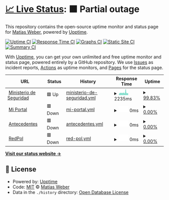 # [📈 Live Status](https://matiwiber.github.io/status-page): <!--live status--> **🟧 Partial outage**

This repository contains the open-source uptime monitor and status page for [Matías Weber](https://matiwiber.github.io/status-page), powered by [Upptime](https://github.com/upptime/upptime).

[![Uptime CI](https://github.com/matiwiber/status-page/workflows/Uptime%20CI/badge.svg)](https://github.com/matiwiber/status-page/actions?query=workflow%3A%22Uptime+CI%22)
[![Response Time CI](https://github.com/matiwiber/status-page/workflows/Response%20Time%20CI/badge.svg)](https://github.com/matiwiber/status-page/actions?query=workflow%3A%22Response+Time+CI%22)
[![Graphs CI](https://github.com/matiwiber/status-page/workflows/Graphs%20CI/badge.svg)](https://github.com/matiwiber/status-page/actions?query=workflow%3A%22Graphs+CI%22)
[![Static Site CI](https://github.com/matiwiber/status-page/workflows/Static%20Site%20CI/badge.svg)](https://github.com/matiwiber/status-page/actions?query=workflow%3A%22Static+Site+CI%22)
[![Summary CI](https://github.com/matiwiber/status-page/workflows/Summary%20CI/badge.svg)](https://github.com/matiwiber/status-page/actions?query=workflow%3A%22Summary+CI%22)

With [Upptime](https://upptime.js.org), you can get your own unlimited and free uptime monitor and status page, powered entirely by a GitHub repository. We use [Issues](https://github.com/matiwiber/status-page/issues) as incident reports, [Actions](https://github.com/matiwiber/status-page/actions) as uptime monitors, and [Pages](https://matiwiber.github.io/status-page) for the status page.

<!--start: status pages-->
<!-- This summary is generated by Upptime (https://github.com/upptime/upptime) -->
<!-- Do not edit this manually, your changes will be overwritten -->
<!-- prettier-ignore -->
| URL | Status | History | Response Time | Uptime |
| --- | ------ | ------- | ------------- | ------ |
| <img alt="" src="https://icons.duckduckgo.com/ip3/www.mseg.gba.gov.ar.ico" height="13"> [Ministerio de Seguridad](https://www.mseg.gba.gov.ar/) | 🟩 Up | [ministerio-de-seguridad.yml](https://github.com/matiwiber/statusPage/commits/HEAD/history/ministerio-de-seguridad.yml) | <details><summary><img alt="Response time graph" src="./graphs/ministerio-de-seguridad/response-time-week.png" height="20"> 2235ms</summary><br><a href="https://matiwiber.github.io/statusPage/history/ministerio-de-seguridad"><img alt="Response time 2244" src="https://img.shields.io/endpoint?url=https%3A%2F%2Fraw.githubusercontent.com%2Fmatiwiber%2FstatusPage%2FHEAD%2Fapi%2Fministerio-de-seguridad%2Fresponse-time.json"></a><br><a href="https://matiwiber.github.io/statusPage/history/ministerio-de-seguridad"><img alt="24-hour response time 1746" src="https://img.shields.io/endpoint?url=https%3A%2F%2Fraw.githubusercontent.com%2Fmatiwiber%2FstatusPage%2FHEAD%2Fapi%2Fministerio-de-seguridad%2Fresponse-time-day.json"></a><br><a href="https://matiwiber.github.io/statusPage/history/ministerio-de-seguridad"><img alt="7-day response time 2235" src="https://img.shields.io/endpoint?url=https%3A%2F%2Fraw.githubusercontent.com%2Fmatiwiber%2FstatusPage%2FHEAD%2Fapi%2Fministerio-de-seguridad%2Fresponse-time-week.json"></a><br><a href="https://matiwiber.github.io/statusPage/history/ministerio-de-seguridad"><img alt="30-day response time 2244" src="https://img.shields.io/endpoint?url=https%3A%2F%2Fraw.githubusercontent.com%2Fmatiwiber%2FstatusPage%2FHEAD%2Fapi%2Fministerio-de-seguridad%2Fresponse-time-month.json"></a><br><a href="https://matiwiber.github.io/statusPage/history/ministerio-de-seguridad"><img alt="1-year response time 2244" src="https://img.shields.io/endpoint?url=https%3A%2F%2Fraw.githubusercontent.com%2Fmatiwiber%2FstatusPage%2FHEAD%2Fapi%2Fministerio-de-seguridad%2Fresponse-time-year.json"></a></details> | <details><summary><a href="https://matiwiber.github.io/statusPage/history/ministerio-de-seguridad">99.83%</a></summary><a href="https://matiwiber.github.io/statusPage/history/ministerio-de-seguridad"><img alt="All-time uptime 99.94%" src="https://img.shields.io/endpoint?url=https%3A%2F%2Fraw.githubusercontent.com%2Fmatiwiber%2FstatusPage%2FHEAD%2Fapi%2Fministerio-de-seguridad%2Fuptime.json"></a><br><a href="https://matiwiber.github.io/statusPage/history/ministerio-de-seguridad"><img alt="24-hour uptime 100.00%" src="https://img.shields.io/endpoint?url=https%3A%2F%2Fraw.githubusercontent.com%2Fmatiwiber%2FstatusPage%2FHEAD%2Fapi%2Fministerio-de-seguridad%2Fuptime-day.json"></a><br><a href="https://matiwiber.github.io/statusPage/history/ministerio-de-seguridad"><img alt="7-day uptime 99.83%" src="https://img.shields.io/endpoint?url=https%3A%2F%2Fraw.githubusercontent.com%2Fmatiwiber%2FstatusPage%2FHEAD%2Fapi%2Fministerio-de-seguridad%2Fuptime-week.json"></a><br><a href="https://matiwiber.github.io/statusPage/history/ministerio-de-seguridad"><img alt="30-day uptime 99.94%" src="https://img.shields.io/endpoint?url=https%3A%2F%2Fraw.githubusercontent.com%2Fmatiwiber%2FstatusPage%2FHEAD%2Fapi%2Fministerio-de-seguridad%2Fuptime-month.json"></a><br><a href="https://matiwiber.github.io/statusPage/history/ministerio-de-seguridad"><img alt="1-year uptime 99.94%" src="https://img.shields.io/endpoint?url=https%3A%2F%2Fraw.githubusercontent.com%2Fmatiwiber%2FstatusPage%2FHEAD%2Fapi%2Fministerio-de-seguridad%2Fuptime-year.json"></a></details>
| <img alt="" src="https://icons.duckduckgo.com/ip3/miportal.mseg.gba.gov.ar.ico" height="13"> [Mi Portal](https://miportal.mseg.gba.gov.ar/) | 🟥 Down | [mi-portal.yml](https://github.com/matiwiber/statusPage/commits/HEAD/history/mi-portal.yml) | <details><summary><img alt="Response time graph" src="./graphs/mi-portal/response-time-week.png" height="20"> 0ms</summary><br><a href="https://matiwiber.github.io/statusPage/history/mi-portal"><img alt="Response time 230" src="https://img.shields.io/endpoint?url=https%3A%2F%2Fraw.githubusercontent.com%2Fmatiwiber%2FstatusPage%2FHEAD%2Fapi%2Fmi-portal%2Fresponse-time.json"></a><br><a href="https://matiwiber.github.io/statusPage/history/mi-portal"><img alt="24-hour response time 0" src="https://img.shields.io/endpoint?url=https%3A%2F%2Fraw.githubusercontent.com%2Fmatiwiber%2FstatusPage%2FHEAD%2Fapi%2Fmi-portal%2Fresponse-time-day.json"></a><br><a href="https://matiwiber.github.io/statusPage/history/mi-portal"><img alt="7-day response time 0" src="https://img.shields.io/endpoint?url=https%3A%2F%2Fraw.githubusercontent.com%2Fmatiwiber%2FstatusPage%2FHEAD%2Fapi%2Fmi-portal%2Fresponse-time-week.json"></a><br><a href="https://matiwiber.github.io/statusPage/history/mi-portal"><img alt="30-day response time 230" src="https://img.shields.io/endpoint?url=https%3A%2F%2Fraw.githubusercontent.com%2Fmatiwiber%2FstatusPage%2FHEAD%2Fapi%2Fmi-portal%2Fresponse-time-month.json"></a><br><a href="https://matiwiber.github.io/statusPage/history/mi-portal"><img alt="1-year response time 230" src="https://img.shields.io/endpoint?url=https%3A%2F%2Fraw.githubusercontent.com%2Fmatiwiber%2FstatusPage%2FHEAD%2Fapi%2Fmi-portal%2Fresponse-time-year.json"></a></details> | <details><summary><a href="https://matiwiber.github.io/statusPage/history/mi-portal">0.00%</a></summary><a href="https://matiwiber.github.io/statusPage/history/mi-portal"><img alt="All-time uptime 0.00%" src="https://img.shields.io/endpoint?url=https%3A%2F%2Fraw.githubusercontent.com%2Fmatiwiber%2FstatusPage%2FHEAD%2Fapi%2Fmi-portal%2Fuptime.json"></a><br><a href="https://matiwiber.github.io/statusPage/history/mi-portal"><img alt="24-hour uptime 0.00%" src="https://img.shields.io/endpoint?url=https%3A%2F%2Fraw.githubusercontent.com%2Fmatiwiber%2FstatusPage%2FHEAD%2Fapi%2Fmi-portal%2Fuptime-day.json"></a><br><a href="https://matiwiber.github.io/statusPage/history/mi-portal"><img alt="7-day uptime 0.00%" src="https://img.shields.io/endpoint?url=https%3A%2F%2Fraw.githubusercontent.com%2Fmatiwiber%2FstatusPage%2FHEAD%2Fapi%2Fmi-portal%2Fuptime-week.json"></a><br><a href="https://matiwiber.github.io/statusPage/history/mi-portal"><img alt="30-day uptime 0.00%" src="https://img.shields.io/endpoint?url=https%3A%2F%2Fraw.githubusercontent.com%2Fmatiwiber%2FstatusPage%2FHEAD%2Fapi%2Fmi-portal%2Fuptime-month.json"></a><br><a href="https://matiwiber.github.io/statusPage/history/mi-portal"><img alt="1-year uptime 0.00%" src="https://img.shields.io/endpoint?url=https%3A%2F%2Fraw.githubusercontent.com%2Fmatiwiber%2FstatusPage%2FHEAD%2Fapi%2Fmi-portal%2Fuptime-year.json"></a></details>
| <img alt="" src="https://icons.duckduckgo.com/ip3/antecedentes.mseg.gba.gov.ar.ico" height="13"> [Antecedentes](https://antecedentes.mseg.gba.gov.ar/) | 🟥 Down | [antecedentes.yml](https://github.com/matiwiber/statusPage/commits/HEAD/history/antecedentes.yml) | <details><summary><img alt="Response time graph" src="./graphs/antecedentes/response-time-week.png" height="20"> 0ms</summary><br><a href="https://matiwiber.github.io/statusPage/history/antecedentes"><img alt="Response time 0" src="https://img.shields.io/endpoint?url=https%3A%2F%2Fraw.githubusercontent.com%2Fmatiwiber%2FstatusPage%2FHEAD%2Fapi%2Fantecedentes%2Fresponse-time.json"></a><br><a href="https://matiwiber.github.io/statusPage/history/antecedentes"><img alt="24-hour response time 0" src="https://img.shields.io/endpoint?url=https%3A%2F%2Fraw.githubusercontent.com%2Fmatiwiber%2FstatusPage%2FHEAD%2Fapi%2Fantecedentes%2Fresponse-time-day.json"></a><br><a href="https://matiwiber.github.io/statusPage/history/antecedentes"><img alt="7-day response time 0" src="https://img.shields.io/endpoint?url=https%3A%2F%2Fraw.githubusercontent.com%2Fmatiwiber%2FstatusPage%2FHEAD%2Fapi%2Fantecedentes%2Fresponse-time-week.json"></a><br><a href="https://matiwiber.github.io/statusPage/history/antecedentes"><img alt="30-day response time 0" src="https://img.shields.io/endpoint?url=https%3A%2F%2Fraw.githubusercontent.com%2Fmatiwiber%2FstatusPage%2FHEAD%2Fapi%2Fantecedentes%2Fresponse-time-month.json"></a><br><a href="https://matiwiber.github.io/statusPage/history/antecedentes"><img alt="1-year response time 0" src="https://img.shields.io/endpoint?url=https%3A%2F%2Fraw.githubusercontent.com%2Fmatiwiber%2FstatusPage%2FHEAD%2Fapi%2Fantecedentes%2Fresponse-time-year.json"></a></details> | <details><summary><a href="https://matiwiber.github.io/statusPage/history/antecedentes">0.00%</a></summary><a href="https://matiwiber.github.io/statusPage/history/antecedentes"><img alt="All-time uptime 0.00%" src="https://img.shields.io/endpoint?url=https%3A%2F%2Fraw.githubusercontent.com%2Fmatiwiber%2FstatusPage%2FHEAD%2Fapi%2Fantecedentes%2Fuptime.json"></a><br><a href="https://matiwiber.github.io/statusPage/history/antecedentes"><img alt="24-hour uptime 0.00%" src="https://img.shields.io/endpoint?url=https%3A%2F%2Fraw.githubusercontent.com%2Fmatiwiber%2FstatusPage%2FHEAD%2Fapi%2Fantecedentes%2Fuptime-day.json"></a><br><a href="https://matiwiber.github.io/statusPage/history/antecedentes"><img alt="7-day uptime 0.00%" src="https://img.shields.io/endpoint?url=https%3A%2F%2Fraw.githubusercontent.com%2Fmatiwiber%2FstatusPage%2FHEAD%2Fapi%2Fantecedentes%2Fuptime-week.json"></a><br><a href="https://matiwiber.github.io/statusPage/history/antecedentes"><img alt="30-day uptime 0.00%" src="https://img.shields.io/endpoint?url=https%3A%2F%2Fraw.githubusercontent.com%2Fmatiwiber%2FstatusPage%2FHEAD%2Fapi%2Fantecedentes%2Fuptime-month.json"></a><br><a href="https://matiwiber.github.io/statusPage/history/antecedentes"><img alt="1-year uptime 0.00%" src="https://img.shields.io/endpoint?url=https%3A%2F%2Fraw.githubusercontent.com%2Fmatiwiber%2FstatusPage%2FHEAD%2Fapi%2Fantecedentes%2Fuptime-year.json"></a></details>
| <img alt="" src="https://icons.duckduckgo.com/ip3/redpol.mseg.gba.gov.ar.ico" height="13"> [RedPol](http://redpol.mseg.gba.gov.ar/) | 🟥 Down | [red-pol.yml](https://github.com/matiwiber/statusPage/commits/HEAD/history/red-pol.yml) | <details><summary><img alt="Response time graph" src="./graphs/red-pol/response-time-week.png" height="20"> 0ms</summary><br><a href="https://matiwiber.github.io/statusPage/history/red-pol"><img alt="Response time 0" src="https://img.shields.io/endpoint?url=https%3A%2F%2Fraw.githubusercontent.com%2Fmatiwiber%2FstatusPage%2FHEAD%2Fapi%2Fred-pol%2Fresponse-time.json"></a><br><a href="https://matiwiber.github.io/statusPage/history/red-pol"><img alt="24-hour response time 0" src="https://img.shields.io/endpoint?url=https%3A%2F%2Fraw.githubusercontent.com%2Fmatiwiber%2FstatusPage%2FHEAD%2Fapi%2Fred-pol%2Fresponse-time-day.json"></a><br><a href="https://matiwiber.github.io/statusPage/history/red-pol"><img alt="7-day response time 0" src="https://img.shields.io/endpoint?url=https%3A%2F%2Fraw.githubusercontent.com%2Fmatiwiber%2FstatusPage%2FHEAD%2Fapi%2Fred-pol%2Fresponse-time-week.json"></a><br><a href="https://matiwiber.github.io/statusPage/history/red-pol"><img alt="30-day response time 0" src="https://img.shields.io/endpoint?url=https%3A%2F%2Fraw.githubusercontent.com%2Fmatiwiber%2FstatusPage%2FHEAD%2Fapi%2Fred-pol%2Fresponse-time-month.json"></a><br><a href="https://matiwiber.github.io/statusPage/history/red-pol"><img alt="1-year response time 0" src="https://img.shields.io/endpoint?url=https%3A%2F%2Fraw.githubusercontent.com%2Fmatiwiber%2FstatusPage%2FHEAD%2Fapi%2Fred-pol%2Fresponse-time-year.json"></a></details> | <details><summary><a href="https://matiwiber.github.io/statusPage/history/red-pol">0.00%</a></summary><a href="https://matiwiber.github.io/statusPage/history/red-pol"><img alt="All-time uptime 0.00%" src="https://img.shields.io/endpoint?url=https%3A%2F%2Fraw.githubusercontent.com%2Fmatiwiber%2FstatusPage%2FHEAD%2Fapi%2Fred-pol%2Fuptime.json"></a><br><a href="https://matiwiber.github.io/statusPage/history/red-pol"><img alt="24-hour uptime 0.00%" src="https://img.shields.io/endpoint?url=https%3A%2F%2Fraw.githubusercontent.com%2Fmatiwiber%2FstatusPage%2FHEAD%2Fapi%2Fred-pol%2Fuptime-day.json"></a><br><a href="https://matiwiber.github.io/statusPage/history/red-pol"><img alt="7-day uptime 0.00%" src="https://img.shields.io/endpoint?url=https%3A%2F%2Fraw.githubusercontent.com%2Fmatiwiber%2FstatusPage%2FHEAD%2Fapi%2Fred-pol%2Fuptime-week.json"></a><br><a href="https://matiwiber.github.io/statusPage/history/red-pol"><img alt="30-day uptime 0.00%" src="https://img.shields.io/endpoint?url=https%3A%2F%2Fraw.githubusercontent.com%2Fmatiwiber%2FstatusPage%2FHEAD%2Fapi%2Fred-pol%2Fuptime-month.json"></a><br><a href="https://matiwiber.github.io/statusPage/history/red-pol"><img alt="1-year uptime 0.00%" src="https://img.shields.io/endpoint?url=https%3A%2F%2Fraw.githubusercontent.com%2Fmatiwiber%2FstatusPage%2FHEAD%2Fapi%2Fred-pol%2Fuptime-year.json"></a></details>

<!--end: status pages-->

[**Visit our status website →**](https://matiwiber.github.io/statusPage/)

## 📄 License

- Powered by: [Upptime](https://github.com/upptime/upptime)
- Code: [MIT](./LICENSE) © [Matías Weber](https://matiwiber.github.io/status-page)
- Data in the `./history` directory: [Open Database License](https://opendatacommons.org/licenses/odbl/1-0/)
